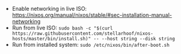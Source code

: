 - Enable networking in live ISO: https://nixos.org/manual/nixos/stable/#sec-installation-manual-networking
- Run from live ISO: `sudo bash -c "$(curl https://raw.githubusercontent.com/stellarhoof/nixos-hosts/master/bin/install.sh)" -- --host string --disk string`
- Run from installed system: `sudo /etc/nixos/bin/after-boot.sh`
